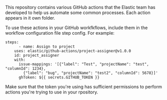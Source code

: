 This repository contains various GitHub actions that the Elastic team has developed to help us automate some common processes.  Each action appears in it own folder.

To use these actions in your GitHub workfkflows, include them in the workflow configuration file step config.  For example:

	steps:
          - name: Assign to project
	    uses: elastic/github-actions/project-assigner@v1.0.0
	    id: project_assigner
	    with:
	      issue-mappings: '[{"label": "Test", "projectName": "test", "columnId": 1234},
	        {"label": "bug", "projectName": "test2", "columnId": 5678}]'
	      ghToken: ${{ secrets.GITHUB_TOKEN }}

Make sure that the token you're using has sufficient permissions to perform actions you're trying to use in your rpository.
